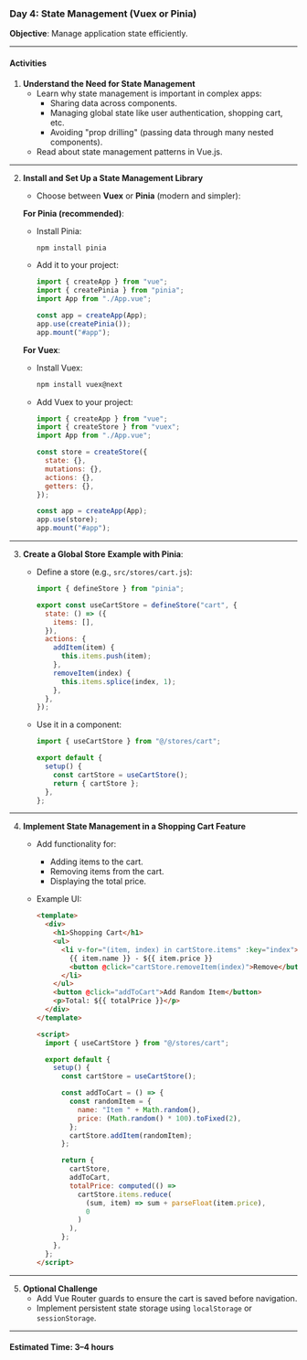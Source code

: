 ### **Day 4: State Management (Vuex or Pinia)**

**Objective**: Manage application state efficiently.

---

#### **Activities**

1. **Understand the Need for State Management**
   - Learn why state management is important in complex apps:
     - Sharing data across components.
     - Managing global state like user authentication, shopping cart, etc.
     - Avoiding "prop drilling" (passing data through many nested components).
   - Read about state management patterns in Vue.js.

---

2. **Install and Set Up a State Management Library**

   - Choose between **Vuex** or **Pinia** (modern and simpler):

   **For Pinia (recommended)**:

   - Install Pinia:
     ```bash
     npm install pinia
     ```
   - Add it to your project:

     ```javascript
     import { createApp } from "vue";
     import { createPinia } from "pinia";
     import App from "./App.vue";

     const app = createApp(App);
     app.use(createPinia());
     app.mount("#app");
     ```

   **For Vuex**:

   - Install Vuex:
     ```bash
     npm install vuex@next
     ```
   - Add Vuex to your project:

     ```javascript
     import { createApp } from "vue";
     import { createStore } from "vuex";
     import App from "./App.vue";

     const store = createStore({
       state: {},
       mutations: {},
       actions: {},
       getters: {},
     });

     const app = createApp(App);
     app.use(store);
     app.mount("#app");
     ```

---

3. **Create a Global Store**
   **Example with Pinia**:

   - Define a store (e.g., `src/stores/cart.js`):

     ```javascript
     import { defineStore } from "pinia";

     export const useCartStore = defineStore("cart", {
       state: () => ({
         items: [],
       }),
       actions: {
         addItem(item) {
           this.items.push(item);
         },
         removeItem(index) {
           this.items.splice(index, 1);
         },
       },
     });
     ```

   - Use it in a component:

     ```javascript
     import { useCartStore } from "@/stores/cart";

     export default {
       setup() {
         const cartStore = useCartStore();
         return { cartStore };
       },
     };
     ```

---

4. **Implement State Management in a Shopping Cart Feature**

   - Add functionality for:
     - Adding items to the cart.
     - Removing items from the cart.
     - Displaying the total price.
   - Example UI:

     ```html
     <template>
       <div>
         <h1>Shopping Cart</h1>
         <ul>
           <li v-for="(item, index) in cartStore.items" :key="index">
             {{ item.name }} - ${{ item.price }}
             <button @click="cartStore.removeItem(index)">Remove</button>
           </li>
         </ul>
         <button @click="addToCart">Add Random Item</button>
         <p>Total: ${{ totalPrice }}</p>
       </div>
     </template>

     <script>
       import { useCartStore } from "@/stores/cart";

       export default {
         setup() {
           const cartStore = useCartStore();

           const addToCart = () => {
             const randomItem = {
               name: "Item " + Math.random(),
               price: (Math.random() * 100).toFixed(2),
             };
             cartStore.addItem(randomItem);
           };

           return {
             cartStore,
             addToCart,
             totalPrice: computed(() =>
               cartStore.items.reduce(
                 (sum, item) => sum + parseFloat(item.price),
                 0
               )
             ),
           };
         },
       };
     </script>
     ```

---

5. **Optional Challenge**
   - Add Vue Router guards to ensure the cart is saved before navigation.
   - Implement persistent state storage using `localStorage` or `sessionStorage`.

---

#### **Estimated Time**: 3–4 hours
